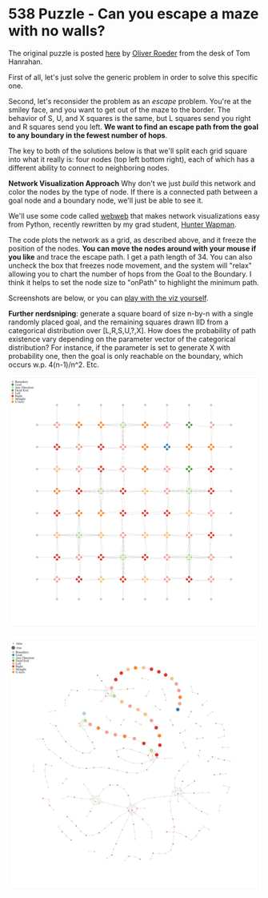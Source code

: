 # 538 Puzzle - Can you escape a maze with no walls?

The original puzzle is posted [here](https://fivethirtyeight.com/features/can-you-escape-a-maze-without-walls/) by [Oliver Roeder](http://twitter.com/ollie) from the desk of Tom Hanrahan.

First of all, let's just solve the generic problem in order to solve this specific one. 

Second, let's reconsider the problem as an *escape* problem. You're at the smiley face, and you want to get out of the maze to the border. The behavior of S, U, and X squares is the same, but L squares send you right and R squares send you left. **We want to find an escape path from the goal to any boundary in the fewest number of hops**.

The key to both of the solutions below is that we'll split each grid square into what it really is: four nodes (top left bottom right), each of which has a different ability to connect to neighboring nodes. 

**Network Visualization Approach**
Why don't we just *build* this network and color the nodes by the type of node. If there is a connected path between a goal node and a boundary node, we'll just be able to see it. 

We'll use some code called [webweb](https://webwebpage.github.io) that makes network visualizations easy from Python, recently rewritten by my grad student, [Hunter Wapman](http://twitter.com/hneutr). 

The code plots the network as a grid, as described above, and it freeze the position of the nodes. **You can move the nodes around with your mouse if you like** and trace the escape path. I get a path length of 34. You can also uncheck the box that freezes node movement, and the system will "relax" allowing you to chart the number of hops from the Goal to the Boundary. I think it helps to set the node size to "onPath" to highlight the minimum path.

Screenshots are below, or you can [play with the viz yourself](http://danlarremore.com/538Maze.html).

**Further nerdsniping**: generate a square board of size n-by-n with a single randomly placed goal, and the remaining squares drawn IID from a categorical distribution over [L,R,S,U,?,X]. How does the probability of path existence vary depending on the parameter vector of the categorical distribution? For instance, if the parameter is set to generate X with probability one, then the goal is only reachable on the boundary, which occurs w.p. 4(n-1)/n^2. Etc. 

![grid view](grid.png)

![relaxed view](relaxed.png)
